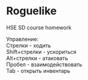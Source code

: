 # Roguelike
HSE SD course homework

Управление:  
Стрелки - ходить  
Shift+стрелки - ускориться  
Alt+стрелки - атаковать  
Пробел - взаимодействовать  
Tab - открыть инвентарь
